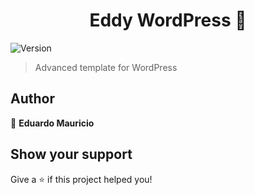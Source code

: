 <h1 align="center">Eddy WordPress 👋</h1>

<p>
  <img alt="Version" src="https://img.shields.io/badge/version-1.0.0-blue.svg?cacheSeconds=2592000" />
</p>

> Advanced template for WordPress

## Author

👤 **Eduardo Mauricio**

## Show your support

Give a ⭐️ if this project helped you!
